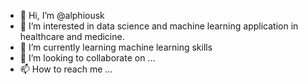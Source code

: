 - 👋 Hi, I’m @alphiousk
- 👀 I’m interested in data science and machine learning application in healthcare and medicine.
- 🌱 I’m currently learning machine learning skills 
- 💞️ I’m looking to collaborate on ...
- 📫 How to reach me ...

<!---
alphiousk/alphiousk is a ✨ special ✨ repository because its `README.md` (this file) appears on your GitHub profile.
You can click the Preview link to take a look at your changes.
--->

